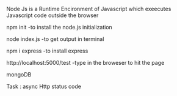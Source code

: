 Node Js is a Runtime Encironment of Javascript which exeecutes Javascript code outside the browser

npm init -to install the node.js initialization

node index.js -to get output in terminal

npm i express -to install express

http://localhost:5000/test -type in the broweser to hit the page

mongoDB

Task :
async
Http status code